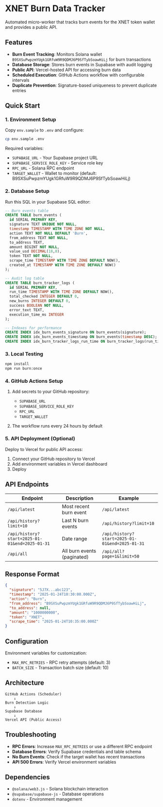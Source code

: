 # XNET Burn Data Tracker

Automated micro-worker that tracks burn events for the XNET token wallet and provides a public API.

## Features

- **Burn Event Tracking**: Monitors Solana wallet `B9SXSuPwpzmYUgk1GRfuW9R9QDMJ6P9SfTybSoawHiLj` for burn transactions
- **Database Storage**: Stores burn events in Supabase with audit logging
- **Public API**: Vercel-hosted API for accessing burn data
- **Scheduled Execution**: GitHub Actions workflow with configurable intervals
- **Duplicate Prevention**: Signature-based uniqueness to prevent duplicate entries

## Quick Start

### 1. Environment Setup

Copy `env.sample` to `.env` and configure:

```bash
cp env.sample .env
```

Required variables:
- `SUPABASE_URL` - Your Supabase project URL
- `SUPABASE_SERVICE_ROLE_KEY` - Service role key
- `RPC_URL` - Solana RPC endpoint
- `TARGET_WALLET` - Wallet to monitor (default: B9SXSuPwpzmYUgk1GRfuW9R9QDMJ6P9SfTybSoawHiLj)

### 2. Database Setup

Run this SQL in your Supabase SQL editor:

```sql
-- Burn events table
CREATE TABLE burn_events (
  id SERIAL PRIMARY KEY,
  signature TEXT UNIQUE NOT NULL,
  timestamp TIMESTAMP WITH TIME ZONE NOT NULL,
  action TEXT NOT NULL DEFAULT 'Burn',
  from_address TEXT NOT NULL,
  to_address TEXT,
  amount BIGINT NOT NULL,
  value_usd DECIMAL(18,8),
  token TEXT NOT NULL,
  scrape_time TIMESTAMP WITH TIME ZONE DEFAULT NOW(),
  created_at TIMESTAMP WITH TIME ZONE DEFAULT NOW()
);

-- Audit log table
CREATE TABLE burn_tracker_logs (
  id SERIAL PRIMARY KEY,
  run_time TIMESTAMP WITH TIME ZONE DEFAULT NOW(),
  total_checked INTEGER DEFAULT 0,
  new_burns INTEGER DEFAULT 0,
  success BOOLEAN NOT NULL,
  error_text TEXT,
  execution_time_ms INTEGER
);

-- Indexes for performance
CREATE INDEX idx_burn_events_signature ON burn_events(signature);
CREATE INDEX idx_burn_events_timestamp ON burn_events(timestamp DESC);
CREATE INDEX idx_burn_tracker_logs_run_time ON burn_tracker_logs(run_time DESC);
```

### 3. Local Testing

```bash
npm install
npm run burn:once
```

### 4. GitHub Actions Setup

1. Add secrets to your GitHub repository:
   - `SUPABASE_URL`
   - `SUPABASE_SERVICE_ROLE_KEY`
   - `RPC_URL`
   - `TARGET_WALLET`

2. The workflow runs every 24 hours by default

### 5. API Deployment (Optional)

Deploy to Vercel for public API access:

1. Connect your GitHub repository to Vercel
2. Add environment variables in Vercel dashboard
3. Deploy

## API Endpoints

| Endpoint | Description | Example |
|----------|-------------|---------|
| `/api/latest` | Most recent burn event | `/api/latest` |
| `/api/history?limit=10` | Last N burn events | `/api/history?limit=10` |
| `/api/history?start=2025-01-01&end=2025-01-31` | Date range | `/api/history?start=2025-01-01&end=2025-01-31` |
| `/api/all` | All burn events (paginated) | `/api/all?page=1&limit=50` |

## Response Format

```json
{
  "signature": "5J7X...abc123",
  "timestamp": "2025-01-24T10:30:00.000Z",
  "action": "Burn",
  "from_address": "B9SXSuPwpzmYUgk1GRfuW9R9QDMJ6P9SfTybSoawHiLj",
  "to_address": null,
  "amount": "1000000000",
  "token": "XNET",
  "scrape_time": "2025-01-24T10:35:00.000Z"
}
```

## Configuration

Environment variables for customization:

- `MAX_RPC_RETRIES` - RPC retry attempts (default: 3)
- `BATCH_SIZE` - Transaction batch size (default: 10)

## Architecture

```
GitHub Actions (Scheduler)
    ↓
Burn Detection Logic
    ↓
Supabase Database
    ↓
Vercel API (Public Access)
```

## Troubleshooting

- **RPC Errors**: Increase `MAX_RPC_RETRIES` or use a different RPC endpoint
- **Database Errors**: Verify Supabase credentials and table schema
- **No Burn Events**: Check if the target wallet has recent transactions
- **API 500 Errors**: Verify Vercel environment variables

## Dependencies

- `@solana/web3.js` - Solana blockchain interaction
- `@supabase/supabase-js` - Database operations
- `dotenv` - Environment management
